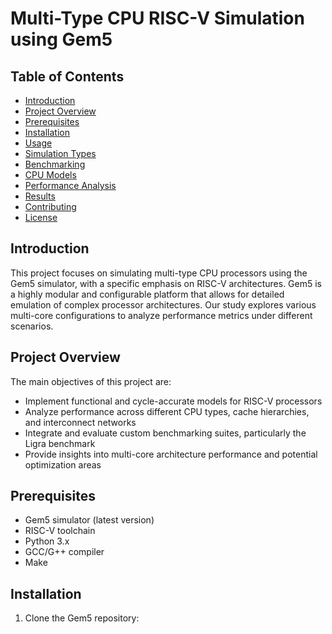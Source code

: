# Multi-Type CPU RISC-V Simulation using Gem5

## Table of Contents
- [Introduction](#introduction)
- [Project Overview](#project-overview)
- [Prerequisites](#prerequisites)
- [Installation](#installation)
- [Usage](#usage)
- [Simulation Types](#simulation-types)
- [Benchmarking](#benchmarking)
- [CPU Models](#cpu-models)
- [Performance Analysis](#performance-analysis)
- [Results](#results)
- [Contributing](#contributing)
- [License](#license)

## Introduction
This project focuses on simulating multi-type CPU processors using the Gem5 simulator, with a specific emphasis on RISC-V architectures. Gem5 is a highly modular and configurable platform that allows for detailed emulation of complex processor architectures. Our study explores various multi-core configurations to analyze performance metrics under different scenarios.

## Project Overview
The main objectives of this project are:
- Implement functional and cycle-accurate models for RISC-V processors
- Analyze performance across different CPU types, cache hierarchies, and interconnect networks
- Integrate and evaluate custom benchmarking suites, particularly the Ligra benchmark
- Provide insights into multi-core architecture performance and potential optimization areas

## Prerequisites
- Gem5 simulator (latest version)
- RISC-V toolchain
- Python 3.x
- GCC/G++ compiler
- Make

## Installation
1. Clone the Gem5 repository:
